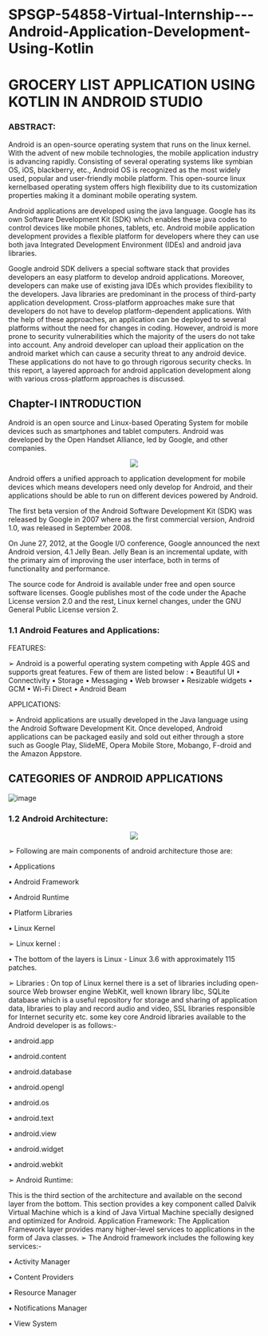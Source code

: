 # SPSGP-54858-Virtual-Internship---Android-Application-Development-Using-Kotlin
# **GROCERY LIST APPLICATION USING KOTLIN IN ANDROID STUDIO**
### **ABSTRACT:**
Android is an open-source operating system that runs on the linux kernel. With the advent of
new mobile technologies, the mobile application industry is advancing rapidly. Consisting of
several operating systems like symbian OS, iOS, blackberry, etc., Android OS is recognized as
the most widely used, popular and user-friendly mobile platform. This open-source linux kernelbased operating system offers high flexibility due to its customization properties making it a
dominant mobile operating system.

Android applications are developed using the java language. Google has its own Software
Development Kit (SDK) which enables these java codes to control devices like mobile phones,
tablets, etc. Android mobile application development provides a flexible platform for developers
where they can use both java Integrated Development Environment (IDEs) and android java
libraries.

Google android SDK delivers a special software stack that provides developers an easy platform
to develop android applications. Moreover, developers can make use of existing java IDEs which
provides flexibility to the developers. Java libraries are predominant in the process of third-party
application development. Cross-platform approaches make sure that developers do not have to
develop platform-dependent applications. With the help of these approaches, an application can
be deployed to several platforms without the need for changes in coding. However, android is
more prone to security vulnerabilities which the majority of the users do not take into account.
Any android developer can upload their application on the android market which can cause a
security threat to any android device. These applications do not have to go through rigorous
security checks. In this report, a layered approach for android application development along
with various cross-platform approaches is discussed.
## **Chapter-I INTRODUCTION**
Android is an open source and Linux-based Operating System for mobile devices such
as smartphones and tablet computers. Android was developed by the Open Handset
Alliance, led by Google, and other companies.
<p align="center">
<img src="https://user-images.githubusercontent.com/71881295/191936226-965eb80d-3eb3-4ade-a14e-5d8d736001ef.png">
</p>
Android offers a unified approach to application development for mobile devices which
means developers need only develop for Android, and their applications should be able
to run on different devices powered by Android.

The first beta version of the Android Software Development Kit (SDK) was released by
Google in 2007 where as the first commercial version, Android 1.0, was released in
September 2008.

On June 27, 2012, at the Google I/O conference, Google announced the next Android
version, 4.1 Jelly Bean. Jelly Bean is an incremental update, with the primary aim of
improving the user interface, both in terms of functionality and performance.

The source code for Android is available under free and open source software licenses.
Google publishes most of the code under the Apache License version 2.0 and the rest,
Linux kernel changes, under the GNU General Public License version 2.
### **1.1 Android Features and Applications:**
FEATURES:

➢ Android is a powerful operating system competing with Apple 4GS and supports
great features. Few of them are listed below :
• Beautiful UI
• Connectivity
• Storage
• Messaging
• Web browser
• Resizable widgets
• GCM
• Wi-Fi Direct
• Android Beam

 APPLICATIONS:
 
➢ Android applications are usually developed in the Java language using the Android
Software Development Kit. Once developed, Android applications can be
packaged easily and sold out either through a store such as Google Play,
SlideME, Opera Mobile Store, Mobango, F-droid and the Amazon Appstore.
## **CATEGORIES OF ANDROID APPLICATIONS**
![image](https://user-images.githubusercontent.com/71881295/191940234-cae24c66-7df7-4ec9-9f00-15fbf85fd7cb.png)
### **1.2 Android Architecture:**
<p align="center">
<img src="https://user-images.githubusercontent.com/71881295/191940869-87dfe994-853b-477a-a9c8-d4e2822ea9f2.png">
</p>
➢ Following are main components of android architecture those are:

• Applications

• Android Framework

• Android Runtime

• Platform Libraries

• Linux Kernel

➢ Linux kernel :

• The bottom of the layers is Linux - Linux 3.6 with approximately 115 patches.

➢ Libraries :
On top of Linux kernel there is a set of libraries including open-source Web
browser engine WebKit, well known library libc, SQLite database which is a
useful repository for storage and sharing of application data, libraries to play and
record audio and video, SSL libraries responsible for Internet security etc. some
key core Android libraries available to the Android developer is as follows:-

• android.app

• android.content

• android.database

• android.opengl

• android.os

• android.text

• android.view

• android.widget

• android.webkit

➢ Android Runtime:

This is the third section of the architecture and available on the second layer from
the bottom. This section provides a key component called Dalvik Virtual
Machine which is a kind of Java Virtual Machine specially designed and
optimized for Android. Application Framework: The Application Framework layer
provides many higher-level services to applications in the form of Java classes.
➢ The Android framework includes the following key services:-

• Activity Manager

• Content Providers

• Resource Manager

• Notifications Manager

• View System











